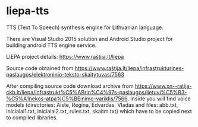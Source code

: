 # liepa-tts

TTS (Text To Speech) synthesis engine for Lithuanian language.

There are Visual Studio 2015 solution and Android Studio project for building android TTS engine service.

LIEPA project details: https://www.raštija.lt/liepa

Source code obtained from https://www.raštija.lt/liepa/infrastrukturines-paslaugos/elektroninio-teksto-skaitytuvas/7563

After compiling source code download archive from https://www.xn--ratija-ckb.lt/liepa/infrastrukt%C5%ABrin%C4%97s-paslaugos/lietuvi%C5%B3-%C5%A1nekos-atpa%C5%BEinimo-variklis/7566. Inside you will find voice models (directories: Aiste, Regina, Edvardas, Vladas and files: abb.txt, inicialai1.txt, inicialai2.txt, rules.txt, skaitm.txt) which have to be copied next to compiled libraries.
